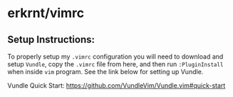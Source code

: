 # erkrnt/vimrc

## Setup Instructions:

To properly setup my `.vimrc` configuration you will need to download and setup `Vundle`, copy the `.vimrc` file from here, and then run `:PluginInstall` when inside `vim` program. See the link below for setting up Vundle.

Vundle Quick Start: https://github.com/VundleVim/Vundle.vim#quick-start
